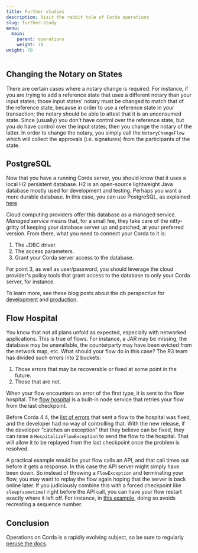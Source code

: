 ```yaml
---
title: Further studies
description: Visit the rabbit hole of Corda operations
slug: further-study
menu:
  main:
    parent: operations
    weight: 70  
weight: 70
---
```


## Changing the Notary on States

There are certain cases where a notary change is required. For instance, if you are trying to add a reference state that uses a different notary than your input states; those input states' notary must be changed to match that of the reference state, because in order to use a reference state in your transaction; the notary should be able to attest that it is an unconsumed state.
Since (usually) you don't have control over the reference state, but you do have control over the input states; then you change the notary of the latter.
In order to change the notary, you simply call the `NotaryChangeFlow` which will collect the approvals (i.e. signatures) from the participants of the state.

## PostgreSQL

Now that you have a running Corda server, you should know that it uses a local H2 persistent database. H2 is an open-source lightweight Java database mostly used for development and testing. Perhaps you want a more durable database. In this case, you can use PostgreSQL, as explained [here](https://docs.corda.net/docs/corda-os/4.5/node-database.html).

Cloud computing providers offer this database as a managed service. _Managed service_ means that, for a small fee, they take care of the nitty-gritty of keeping your database server up and patched, at your preferred version. From there, what you need to connect your Corda to it is:

1. The JDBC driver.
2. The access parameters.
3. Grant your Corda server access to the database.

For point 3, as well as user/password, you should leverage the cloud provider's policy tools that grant access to the database to only your Corda server, for instance.

To  learn more, see these blog posts about the db perspective for [development](https://medium.com/corda/cordapp-database-setup-development-perspective-1c572adf5957) and [production](https://medium.com/corda/cordapp-database-setup-production-perspective-2c400e60fae5).

## Flow Hospital

You know that not all plans unfold as expected, especially with networked applications. This is true of flows. For instance, a JAR may be missing, the database may be unavailable, the counterparty may have been evicted from the network map, etc. What should your flow do in this case? The R3 team has divided such errors into 2 buckets:

1. Those errors that may be recoverable or fixed at some point in the future.
2. Those that are not.

When your flow encounters an error of the first type, it is sent to the flow hospital. The [flow hospital](https://docs.corda.net/docs/corda-os/4.5/node-flow-hospital.html) is a built-in node service that retries your flow from the last checkpoint.

Before Corda 4.4, the [list of errors](https://docs.corda.net/docs/corda-os/4.5/node-flow-hospital.html#run-time-behaviour) that sent a flow to the hospital was fixed, and the developer had no way of controlling that. With the new release, if the developer “catches an exception” that they believe can be fixed, they can raise a `HospitalizeFlowException` to send the flow to the hospital. That will allow it to be replayed from the last checkpoint once the problem is resolved.

A practical example would be your flow calls an API, and that call times out before it gets a response. In this case the API server might simply have been down. So instead of throwing a `FlowException` and terminating your flow, you may want to replay the flow again hoping that the server is back online later. If you judiciously combine this with a forced checkpoint like `sleep(sometime)` right before the API call, you can have your flow restart exactly where it left off. For instance, in [this example](https://github.com/corda/corda-settler/blob/b1a667fbad17666ef56862b00d5b16a460ad2b5c/modules/ripple/src/main/kotlin/com/r3/corda/finance/ripple/flows/MakeXrpPayment.kt#L86-L90), doing so avoids recreating a sequence number.

## Conclusion

Operations on Corda is a rapidly evolving subject, so be sure to regularly [peruse the docs](https://docs.corda.net/docs/corda-os/4.5/corda-nodes-index.html).
